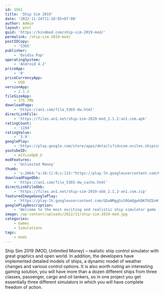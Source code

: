 ```yaml
---
id: 1561
title: 'Ship Sim 2019'
date: '2022-11-24T11:10:05+07:00'
author: Admin
layout: post
guid: 'https://kindmod.com/ship-sim-2019-mod/'
permalink: /ship-sim-2019-mod/
postIDCopy:
    - '5365'
publisher:
    - 'Ovidiu Pop'
operatingSystem:
    - 'Android 4.2'
priceApp:
    - '0'
priceCurrencyApp:
    - USD
versionApp:
    - 2.1.2
fileSizeApp:
    - 275.7Mb
downloadPage:
    - 'https://an1.com/file_5365-dw.html'
directLinkFile:
    - 'https://files.an1.net/ship-sim-2019-mod_2.1.2-an1.com.apk'
ratingCount:
    - '1194'
ratingValue:
    - '3.9'
googlePlay:
    - 'https://play.google.com/store/apps/details?id=com.ovilex.shipsim2019'
youtubeID:
    - m1YLzeOpB_U
modFeatures:
    - 'Unlimited Money'
thumb:
    - 's:2064:"a:16:{i:0;s:115:"https://play-lh.googleusercontent.com/RgzgyGmwaAhh1SY1x9pRPvBdKR6_bPjwAAVAhiu_o3Thj5j6w5od5meWqNrXy_5y-q8=w526-h296";i:1;s:115:"https://play-lh.googleusercontent.com/xV_LSzULDz0IYyEZdtChX0PLjGvDtj2MuERKaUvVHyzTRnVYblE-FuwL4hXezSjeMMM=w526-h296";i:2;s:116:"https://play-lh.googleusercontent.com/zHyjKX5FfLHd-3mejBBZ3IEcUMqU0GAEld6E2WFXyYXdbkgJykN2qWWYkNjtWh4w7TZN=w526-h296";i:3;s:116:"https://play-lh.googleusercontent.com/C0a_9cilvZjTUrYQeYb0-0rt0ZnAk6a-CWgueQ-aQU8VuSGBMXjPx4B2nZxVmBzzik7k=w526-h296";i:4;s:115:"https://play-lh.googleusercontent.com/XaPasYNSJNBSeNhDiUitzOrJ3dcFF4-Uy-tUzZlm16Kg55exZQH_ct0596qYMvvFVQo=w526-h296";i:5;s:115:"https://play-lh.googleusercontent.com/vXskDrqj8RVOgoVrXDOgmN3oTzInX9fmqqblFtMpWCCcPdMWYxSWXwu5HIMDu4uVcQg=w526-h296";i:6;s:115:"https://play-lh.googleusercontent.com/zWcyIFSI84eOoJkCMIrLouHC0idvGiRZTuMY7C15LKkPq12NeScW5tCDywggqhT9vHI=w526-h296";i:7;s:115:"https://play-lh.googleusercontent.com/Z3JGEsDhHKiSEIXMfPtgof7FQpBstvZM4EpnnG-N5TUZdjcz-C2nSAOEwrkJ_UbgH_g=w526-h296";i:8;s:115:"https://play-lh.googleusercontent.com/WhfzIQ-T1A_2SSYhtpcDLVx1x1adhW-F4MHZz4XwGackdtLHlLBMZOGedW3qsAHpDNE=w526-h296";i:9;s:115:"https://play-lh.googleusercontent.com/Cb-GfpnErLT5hCB51KlBPbLOdh6ikRcFdlK_2RnVm2xndUj8PCLI843ky8nryR3Bga0=w526-h296";i:10;s:115:"https://play-lh.googleusercontent.com/PjCOhz2jaKgf68h-w0zJNmXhS2_fncu8iP5ZZdcVBedGNni0BXx_1zP_009g_W8ffHo=w526-h296";i:11;s:115:"https://play-lh.googleusercontent.com/OfT_hKxmP9niIU7743b2BP-vnvNGy6z7JdTrpW0ipU7mi1-gStuddhPHngKo4VGr0qA=w526-h296";i:12;s:115:"https://play-lh.googleusercontent.com/jDya2rIq-MenV9nWVWKml-5vPQF9mazQb-7dcmXvy3zD6bK6PHryWG17lJrSn3J6l1g=w526-h296";i:13;s:115:"https://play-lh.googleusercontent.com/VgjjgeKINjCYsyIjJSZuojI2XL6pqr3YuWWTMnFV6psuBCMIy_GavdqgdvO2e2RTn_A=w526-h296";i:14;s:115:"https://play-lh.googleusercontent.com/SprjfwTcPkPUTSx3GIS6tbDawNolReyD4F97Ts-zTJ4HhSgT-SqoVDYGCaNGnUvoC0E=w526-h296";i:15;s:116:"https://play-lh.googleusercontent.com/Pd2T5LUZsSne8SZ2RB3ywnhTdqM_gz6nt2YHuGrkV5NA-6aVRLo8XhNq8KCmFybCQ2Cn=w526-h296";}";'
downloadPageObb:
    - 'https://an1.com/file_5365-dw_cache.html'
directLinkFileObb:
    - 'https://files.an1.net/ship-sim-2019-obb_2.1.2-an1.com.zip'
featuredImageGooglePlay:
    - 'https://play-lh.googleusercontent.com/GEwNMggSsS0GmQgwhDKf9ZEnHfLcSFeAomKIpo3Go7Ast5mn2F_NEMMYPKqhwMjkRwha'
googlePlayDescription:
    - 'Welcome to the most exciting and realistic ship simulator game - Ship Sim 2019! Sail around the Mediterranean sea as the captain of a 400 meter oil tanker, a gigantic cargo ship or a luxurious cruise ship. Navigate your ship in a realistic and detailed open world map and complete missions in many of the iconic port cities around the Mediterranean.Ship Sim 2019 has everything you ever wanted in a ship simulator game. There are over a dozen ships to start with, each detailed and realistic, with many outside, interior and deck cameras. And the best part is: you basically get 3 different boat simulator games in one:.Cruise ship simulator - there are many tourism hot-spots on the Mediterranean sea and it''s your job to ferry thousands of passengers to their destinations. And no boat simulator game would be complete without some of the most impressive and luxurious cruise ships in the world - check them out!.'
image: /wp-content/uploads/2022/11/ship-sim-2019-mod.jpg
categories:
    - Games
    - Simulations
tags:
    - mods
---
```


Ship Sim 2019 (MOD, Unlimited Money) – realistic ship control simulator with great graphics and open world. In addition, the developers have implemented detailed models of ships, a dynamic model of weather changes and various control options. It is also worth noting an interesting gaming solution, you will have more than a dozen different ships from three classes, passenger, cargo and oil tankers, so in one project you get essentially three different simulators in which you will have complete freedom of action.